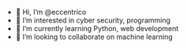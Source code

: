 - 👋 Hi, I’m @eccentrico
- 👀 I’m interested in cyber security, programming 
- 🌱 I’m currently learning Python, web development
- 💞️ I’m looking to collaborate on machine learning

<!---
eccentrico/eccentrico is a ✨ special ✨ repository because its `README.md` (this file) appears on your GitHub profile.
You can click the Preview link to take a look at your changes.
--->

